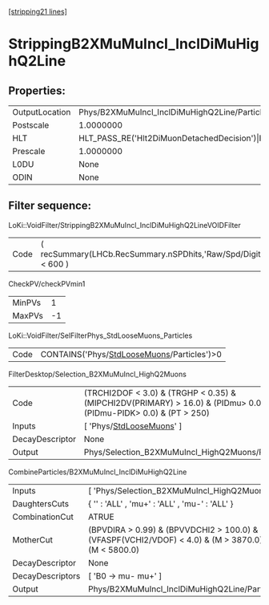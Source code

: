 [[stripping21 lines]](./stripping21-index)

# StrippingB2XMuMuIncl_InclDiMuHighQ2Line

## Properties:

|                |                                                                                                                                  |
|----------------|----------------------------------------------------------------------------------------------------------------------------------|
| OutputLocation | Phys/B2XMuMuIncl_InclDiMuHighQ2Line/Particles                                                                                    |
| Postscale      | 1.0000000                                                                                                                        |
| HLT            | HLT_PASS_RE('Hlt2DiMuonDetachedDecision')\|HLT_PASS_RE('Hlt2DiMuonDetachedHeavyDecision')\|HLT_PASS_RE('Hlt2SingleMuonDecision') |
| Prescale       | 1.0000000                                                                                                                        |
| L0DU           | None                                                                                                                             |
| ODIN           | None                                                                                                                             |

## Filter sequence:

LoKi::VoidFilter/StrippingB2XMuMuIncl_InclDiMuHighQ2LineVOIDFilter

|      |                                                                  |
|------|------------------------------------------------------------------|
| Code | ( recSummary(LHCb.RecSummary.nSPDhits,'Raw/Spd/Digits') \< 600 ) |

CheckPV/checkPVmin1

|        |     |
|--------|-----|
| MinPVs | 1   |
| MaxPVs | -1  |

LoKi::VoidFilter/SelFilterPhys_StdLooseMuons_Particles

|      |                                                                                            |
|------|--------------------------------------------------------------------------------------------|
| Code | CONTAINS('Phys/[StdLooseMuons](./stripping21-commonparticles-stdloosemuons)/Particles')\>0 |

FilterDesktop/Selection_B2XMuMuIncl_HighQ2Muons

|                 |                                                                                                                        |
|-----------------|------------------------------------------------------------------------------------------------------------------------|
| Code            | (TRCHI2DOF \< 3.0) & (TRGHP \< 0.35) & (MIPCHI2DV(PRIMARY) \> 16.0) & (PIDmu\> 0.0) & (PIDmu-PIDK\> 0.0) & (PT \> 250) |
| Inputs          | [ 'Phys/[StdLooseMuons](./stripping21-commonparticles-stdloosemuons)' ]                                              |
| DecayDescriptor | None                                                                                                                   |
| Output          | Phys/Selection_B2XMuMuIncl_HighQ2Muons/Particles                                                                       |

CombineParticles/B2XMuMuIncl_InclDiMuHighQ2Line

|                  |                                                                                                        |
|------------------|--------------------------------------------------------------------------------------------------------|
| Inputs           | [ 'Phys/Selection_B2XMuMuIncl_HighQ2Muons' ]                                                         |
| DaughtersCuts    | { '' : 'ALL' , 'mu+' : 'ALL' , 'mu-' : 'ALL' }                                                         |
| CombinationCut   | ATRUE                                                                                                  |
| MotherCut        | (BPVDIRA \> 0.99) & (BPVVDCHI2 \> 100.0) & (VFASPF(VCHI2/VDOF) \< 4.0) & (M \> 3870.0) & (M \< 5800.0) |
| DecayDescriptor  | None                                                                                                   |
| DecayDescriptors | [ 'B0 -\> mu- mu+' ]                                                                                 |
| Output           | Phys/B2XMuMuIncl_InclDiMuHighQ2Line/Particles                                                          |
